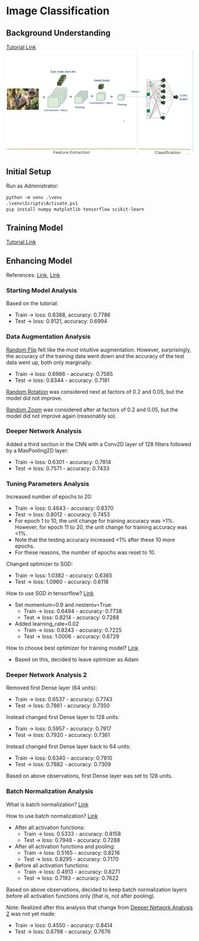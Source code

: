# Image Classification

## Background Understanding

[Tutorial Link](https://www.youtube.com/watch?v=zfiSAzpy9NM)
![CNN Diagram](diagram.png)

## Initial Setup

Run as Administrator:
```
python -m venv .\venv
.\venv\Scripts\Activate.ps1
pip install numpy matplotlib tensorflow scikit-learn
```

## Training Model

[Tutorial Link](https://www.youtube.com/watch?v=7HPwo4wnJeA)

## Enhancing Model

References: [Link](https://medium.com/@dipti.rohan.pawar/improving-performance-of-convolutional-neural-network-2ecfe0207de7), [Link](https://medium.com/mlearning-ai/7-best-techniques-to-improve-the-accuracy-of-cnn-w-o-overfitting-6db06467182f)


### Starting Model Analysis

Based on the tutorial:
- Train -> loss: 0.6388, accuracy: 0.7786
- Test  -> loss: 0.9121, accuracy: 0.6994

### Data Augmentation Analysis

[Random Flip](https://www.tensorflow.org/api_docs/python/tf/keras/layers/RandomFlip) felt like the most intuitive augmentation. However, surprisingly, the accuracy of the training data went down and the accuracy of the test data went up, both only marginally:
- Train -> loss: 0.6986 - accuracy: 0.7585
- Test  -> loss: 0.8344 - accuracy: 0.7181

[Random Rotation](https://www.tensorflow.org/api_docs/python/tf/keras/layers/RandomRotation) was considered next at factors of 0.2 and 0.05, but the model did not improve.

[Random Zoom](https://www.tensorflow.org/api_docs/python/tf/keras/layers/RandomZoom) was considered after at factors of 0.2 and 0.05, but the model did not improve again (reasonably so).

### Deeper Network Analysis

Added a third section in the CNN with a Conv2D layer of 128 filters followed by a MaxPooling2D layer:
- Train -> loss: 0.6301 - accuracy: 0.7814
- Test  -> loss: 0.7571 - accuracy: 0.7433

### Tuning Parameters Analysis

Increased number of epochs to 20:
- Train -> loss: 0.4643 - accuracy: 0.8370
- Test  -> loss: 0.8012 - accuracy: 0.7453
- For epoch 1 to 10, the unit change for training accuracy was >1%. However, for epoch 11 to 20, the unit change for training accuracy was <1%.
- Note that the testing accuracy increased <1% after these 10 more epochs.
- For these reasons, the number of epochs was reset to 10.

Changed optimizer to SGD:
- Train -> loss: 1.0382 - accuracy: 0.6365
- Test  -> loss: 1.0960 - accuracy: 0.6118

How to use SGD in tensorflow?
[Link](https://medium.com/analytics-vidhya/why-use-the-momentum-optimizer-with-minimal-code-example-8f5d93c33a53)
- Set momentum=0.9 and nesterov=True:
    - Train -> loss: 0.6494 - accuracy: 0.7738
    - Test  -> loss: 0.8214 - accuracy: 0.7288
- Added learning_rate=0.02
    - Train -> loss: 0.8243 - accuracy: 0.7225
    - Test  -> loss: 1.0006 - accuracy: 0.6729

How to choose best optimizer for training model?
[Link](https://towardsdatascience.com/7-tips-to-choose-the-best-optimizer-47bb9c1219e)
- Based on this, decided to leave optimizer as Adam

### Deeper Network Analysis 2

Removed first Dense layer (64 units):
- Train -> loss: 0.6537 - accuracy: 0.7743
- Test  -> loss: 0.7861 - accuracy: 0.7350

Instead changed first Dense layer to 128 units:
- Train -> loss: 0.5957 - accuracy: 0.7917
- Test  -> loss: 0.7920 - accuracy: 0.7361

Instead changed first Dense layer back to 64 units:
- Train -> loss: 0.6340 - accuracy: 0.7810
- Test  -> loss: 0.7882 - accuracy: 0.7309

Based on above observations, first Dense layer was set to 128 units.

### Batch Normalization Analysis

What is batch normalization?
[Link](https://towardsdatascience.com/batch-normalization-in-3-levels-of-understanding-14c2da90a338)

How to use batch normalization?
[Link](https://www.youtube.com/watch?v=yXOMHOpbon8)
- After all activation functions:
    - Train -> loss: 0.5333 - accuracy: 0.8158
    - Test  -> loss: 0.7948 - accuracy: 0.7288
- After all activation functions and pooling:
    - Train -> loss: 0.5165 - accuracy: 0.8216
    - Test  -> loss: 0.8295 - accuracy: 0.7170
- Before all activation functions:
    - Train -> loss: 0.4913 - accuracy: 0.8271
    - Test  -> loss: 0.7193 - accuracy: 0.7622

Based on above observations, decided to keep batch normalization layers before all activation functions only (that is, not after pooling).

Note: Realized after this analysis that change from [Deeper Network Analysis 2](#deeper-network-analysis-2) was not yet made:
- Train -> loss: 0.4550 - accuracy: 0.8414
- Test  -> loss: 0.6798 - accuracy: 0.7676
